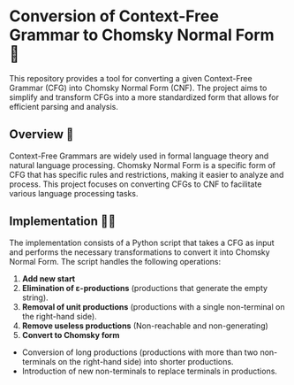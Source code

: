 # Conversion of Context-Free Grammar to Chomsky Normal Form 🌠

This repository provides a tool for converting a given Context-Free Grammar (CFG) into Chomsky Normal Form (CNF). The project aims to simplify and transform CFGs into a more standardized form that allows for efficient parsing and analysis.

## Overview 💫

Context-Free Grammars are widely used in formal language theory and natural language processing. Chomsky Normal Form is a specific form of CFG that has specific rules and restrictions, making it easier to analyze and process. This project focuses on converting CFGs to CNF to facilitate various language processing tasks.

## Implementation 👩‍💻

The implementation consists of a Python script that takes a CFG as input and performs the necessary transformations to convert it into Chomsky Normal Form. The script handles the following operations:

1. **Add new start** 
2. **Elimination of ε-productions** (productions that generate the empty string).
3. **Removal of unit productions** (productions with a single non-terminal on the right-hand side).
4. **Remove useless productions** (Non-reachable and non-generating)
5. **Convert to Chomsky form**
  -   Conversion of long productions (productions with more than two non-terminals on the right-hand side) into shorter productions.
  -   Introduction of new non-terminals to replace terminals in productions.

